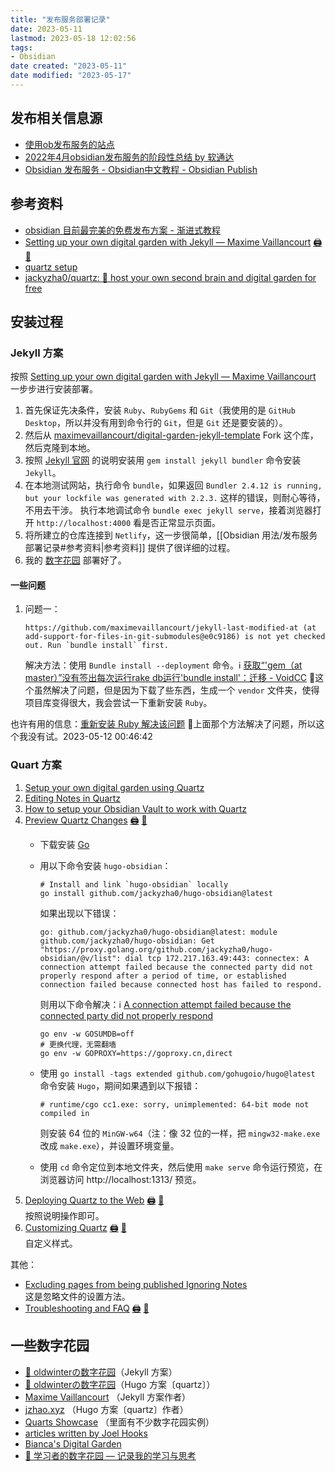 ```yaml
---
title: "发布服务部署记录"
date: 2023-05-11
lastmod: 2023-05-18 12:02:56
tags:
- Obsidian
date created: "2023-05-11"
date modified: "2023-05-17"
---
```


## 发布相关信息源

- [使用ob发布服务的站点](https://publish.obsidian.md/chinesehelp/01+2021新教程/使用ob发布服务的站点)
- [2022年4月obsidian发布服务的阶段性总结 by 软通达](https://publish.obsidian.md/chinesehelp/01+2021新教程/2022年4月obsidian发布服务的阶段性总结+by+软通达)
- [Obsidian 发布服务 - Obsidian中文教程 - Obsidian Publish](https://publish.obsidian.md/chinesehelp/01+2021新教程/Obsidian+发布服务)

## 参考资料

- [obsidian 目前最完美的免费发布方案 - 渐进式教程](https://garden.oldwinter.top/obsidian-目前最完美的免费发布方案-渐进式教程)
- [Setting up your own digital garden with Jekyll — Maxime Vaillancourt](https://maximevaillancourt.com/blog/setting-up-your-own-digital-garden-with-jekyll) [🖨](<file:///D:/Wanghu/Attachment/202305111439_Setting up your own digital garden with Jekyll.html>) [🔎](es://202305111439_Setting%20up%20your%20own%20digital%20garden%20with%20Jekyll)
- [quartz setup](https://quartz.jzhao.xyz/tags/setup/)
- [jackyzha0/quartz: 🌱 host your own second brain and digital garden for free](https://github.com/jackyzha0/quartz)

## 安装过程

### Jekyll 方案

按照 [Setting up your own digital garden with Jekyll — Maxime Vaillancourt](https://maximevaillancourt.com/blog/setting-up-your-own-digital-garden-with-jekyll) 一步步进行安装部署。

1. 首先保证先决条件，安装 `Ruby`、`RubyGems` 和 `Git`（我使用的是 `GitHub Desktop`，所以并没有用到命令行的 `Git`，但是 `Git` 还是要安装的）。
2. 然后从 [maximevaillancourt/digital-garden-jekyll-template](https://github.com/maximevaillancourt/digital-garden-jekyll-template) Fork 这个库，然后克隆到本地。
3. 按照 [Jekyll 官网](https://www.jekyll.com.cn/) 的说明安装用 `gem install jekyll bundler` 命令安装 `Jekyll`。
4. 在本地测试网站，执行命令 `bundle`，如果返回 `Bundler 2.4.12 is running, but your lockfile was generated with 2.2.3.` 这样的错误，则耐心等待，不用去干涉。
   执行本地调试命令 `bundle exec jekyll serve`，接着浏览器打开 `http://localhost:4000` 看是否正常显示页面。
5. 将所建立的仓库连接到 `Netlify`，这一步很简单，[[Obsidian 用法/发布服务部署记录#参考资料|参考资料]] 提供了很详细的过程。
6. 我的 [数字花园](https://resplendent-mousse-f82b1f.netlify.app) 部署好了。

#### 一些问题

1. 问题一：
   
   ```
   https://github.com/maximevaillancourt/jekyll-last-modified-at (at add-support-for-files-in-git-submodules@e0c9186) is not yet checked out. Run `bundle install` first.
   ```
   
   解决方法：使用 `Bundle install --deployment` 命令。ℹ️ [获取“'gem（at master）”没有签出每次运行rake db运行'bundle install'：迁移 - VoidCC](http://cn.voidcc.com/question/p-vebegzmh-bke.html) 🤔这个虽然解决了问题，但是因为下载了些东西，生成一个 `vendor` 文件夹，使得项目库变得很大，我会尝试一下重新安装 `Ruby`。

也许有用的信息：[重新安装 Ruby 解决该问题](https://cloud.tencent.com/developer/ask/sof/1382660) 🤔上面那个方法解决了问题，所以这个我没有试。2023-05-12 00:46:42

### Quart 方案
1. [Setup your own digital garden using Quartz](https://quartz.jzhao.xyz/notes/setup/)
2. [Editing Notes in Quartz](https://quartz.jzhao.xyz/notes/editing/)
3. [How to setup your Obsidian Vault to work with Quartz](https://quartz.jzhao.xyz/notes/obsidian/)
4. [Preview Quartz Changes](https://quartz.jzhao.xyz/notes/preview-changes/) [🖨](<file:///D:/Wanghu/Attachment/202305170855_Preview Changes.html>) [🔎](es://202305170855_Preview%20Changes)
   - 下载安装 [Go](https://go.dev/doc/install)
   - 用以下命令安装 `hugo-obsidian`：     
     ```
     # Install and link `hugo-obsidian` locally
     go install github.com/jackyzha0/hugo-obsidian@latest
     ```
     
       如果出现以下错误：
     ```
     go: github.com/jackyzha0/hugo-obsidian@latest: module github.com/jackyzha0/hugo-obsidian: Get "https://proxy.golang.org/github.com/jackyzha0/hugo-obsidian/@v/list": dial tcp 172.217.163.49:443: connectex: A connection attempt failed because the connected party did not properly respond after a period of time, or established connection failed because connected host has failed to respond.
     ```
     
       则用以下命令解决：ℹ️ [A connection attempt failed because the connected party did not properly respond](https://blog.csdn.net/weixin_43866211/article/details/108877256)     
     ```
     go env -w GOSUMDB=off
     # 更换代理，无需翻墙
     go env -w GOPROXY=https://goproxy.cn,direct
     ```
   - 使用 `go install -tags extended github.com/gohugoio/hugo@latest` 命令安装 `Hugo`，期间如果遇到以下报错：
     ```
     # runtime/cgo cc1.exe: sorry, unimplemented: 64-bit mode not compiled in
     ```
     则安装 64 位的 `MinGW-w64`（注：像 32 位的一样，把 `mingw32-make.exe` 改成 `make.exe`），并设置环境变量。
   - 使用 `cd` 命令定位到本地文件夹，然后使用 `make serve` 命令运行预览，在浏览器访问 http://localhost:1313/ 预览。
5. [Deploying Quartz to the Web](https://quartz.jzhao.xyz/notes/hosting/) [🖨](<file:///D:/Wanghu/Attachment/202305170905_Deploying Quartz to the Web.html>) [🔎](es://202305170905_Deploying%20Quartz%20to%20the%20Web)  
   按照说明操作即可。
6. [Customizing Quartz](https://quartz.jzhao.xyz/notes/config/) [🖨](<file:///D:/Wanghu/Attachment/202305170924_Configuration.html>) [🔎](es://202305170924_Configuration)  
   自定义样式。

其他：
- [Excluding pages from being published Ignoring Notes](https://quartz.jzhao.xyz/notes/config/)  
  这是忽略文件的设置方法。
- [Troubleshooting and FAQ](https://quartz.jzhao.xyz/notes/troubleshooting/) [🖨](<file:///D:/Wanghu/Attachment/202305170928_Troubleshooting and FAQ.html>) [🔎](es://202305170928_Troubleshooting%20and%20FAQ)

## 一些数字花园
- [🌿 oldwinterの数字花园](https://garden.oldwinter.top/)（Jekyll 方案）
- [🌱 oldwinterの数字花园](https://notes.oldwinter.top/)（Hugo 方案〔quartz〕）
- [Maxime Vaillancourt](https://maximevaillancourt.com) （Jekyll 方案作者）
- [jzhao.xyz](https://jzhao.xyz/) （Hugo 方案〔quartz〕作者）
- [Quarts Showcase](https://quartz.jzhao.xyz/notes/showcase/) （里面有不少数字花园实例）
- [articles written by Joel Hooks](https://joelhooks.com/)
- [Bianca's Digital Garden](https://garden.bianca.digital/)
- [🌱 学习者的数字花园 — 记录我的学习与思考](https://pimgeek.com/notes/#welcome)
